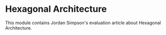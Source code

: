 # Hexagonal Architecture

This module contains Jordan Simpson's evaluation article about Hexagonal Architecture.